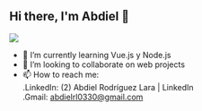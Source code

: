 ## Hi there, I'm Abdiel 👋

<img src="[C:\Users\Dell\Pictures\Screenshots\Captura de pantalla (37).png](https://console.cloudinary.com/pm/c-7727bc0b4d08485a9832978d095288/media-explorer?assetId=03675362ee1fc01ae554d632dfd70a81)">

- 🌱 I’m currently learning Vue.js y Node.js
- 👯 I’m looking to collaborate on web projects
- 📫 How to reach me:<br>
  .LinkedIn: (2) Abdiel Rodríguez Lara | LinkedIn<br>
  .Gmail: abdielrl0330@gmail.com
<!--
**Erick0330/Erick0330** is a ✨ _special_ ✨ repository because its `README.md` (this file) appears on your GitHub profile.

Here are some ideas to get you started:

- 🔭 I’m currently working on ...


- 🤔 I’m looking for help with ...
- 💬 Ask me about ...
- 📫 How to reach me: ...
- 😄 Pronouns: ...
- ⚡ Fun fact: ...
-->
